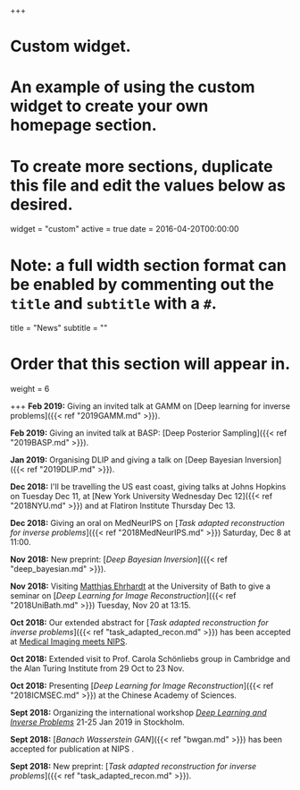 +++
# Custom widget.
# An example of using the custom widget to create your own homepage section.
# To create more sections, duplicate this file and edit the values below as desired.
widget = "custom"
active = true
date = 2016-04-20T00:00:00

# Note: a full width section format can be enabled by commenting out the `title` and `subtitle` with a `#`.
title = "News"
subtitle = ""

# Order that this section will appear in.
weight = 6

+++
**Feb 2019:** Giving an invited talk at GAMM on [Deep learning for inverse problems]({{< ref "2019GAMM.md" >}}).

**Feb 2019:** Giving an invited talk at BASP: [Deep Posterior Sampling]({{< ref "2019BASP.md" >}}).

**Jan 2019:** Organising DLIP and giving a talk on [Deep Bayesian Inversion]({{< ref "2019DLIP.md" >}}).

**Dec 2018:** I'll be travelling the US east coast, giving talks at Johns Hopkins on Tuesday Dec 11, at [New York University Wednesday Dec 12]({{< ref "2018NYU.md" >}}) and at Flatiron Institute Thursday Dec 13.

**Dec 2018:** Giving an oral on MedNeurIPS on [_Task adapted reconstruction for inverse problems_]({{< ref "2018MedNeurIPS.md" >}}) Saturday, Dec 8 at 11:00.

**Nov 2018:** New preprint: [_Deep Bayesian Inversion_]({{< ref "deep_bayesian.md" >}}).

**Nov 2018:** Visiting [Matthias Ehrhardt](https://mehrhardt.github.io/) at the University of Bath to give a seminar on [_Deep Learning for Image Reconstruction_]({{< ref "2018UniBath.md" >}}) Tuesday, Nov 20 at 13:15.

**Oct 2018:** Our extended abstract for [_Task adapted reconstruction for inverse problems_]({{< ref "task_adapted_recon.md" >}}) has been accepted at [Medical Imaging meets NIPS](https://sites.google.com/view/med-nips-2018/home). 

**Oct 2018:** Extended visit to Prof. Carola Schönliebs group in Cambridge and the Alan Turing Institute from 29 Oct to 23 Nov.

**Oct 2018:** Presenting [_Deep Learning for Image Reconstruction_]({{< ref "2018ICMSEC.md" >}}) at the Chinese Academy of Sciences.

**Sept 2018:** Organizing the international workshop [_Deep Learning and Inverse Problems_](https://www.dlip.org) 21-25 Jan 2019 in Stockholm.

**Sept 2018:** [_Banach Wasserstein GAN_]({{< ref "bwgan.md" >}}) has been accepted for publication at NIPS .

**Sept 2018:** New preprint: [_Task adapted reconstruction for inverse problems_]({{< ref "task_adapted_recon.md" >}}).